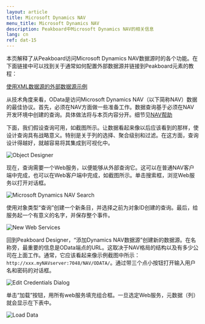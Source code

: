 ```yaml
---
layout: article
title: Microsoft Dynamics NAV
menu_title: Microsoft Dynamics NAV
description: Peakboard中Microsoft Dynamics NAV的相关信息
lang: cn
ref: dat-15
---
```


本页解释了从Peakboard访问Microsoft Dynamics NAV数据源时的各个功能。在下面链接中可以找到关于通常如何配置外部数据源并链接到Peakboard元素的教程：

[使用XML数据源的外部数据源示例](/tutorials/03-cn-xml-data.html)

从技术角度来看，OData是访问Microsoft Dynamics NAV（以下简称NAV）数据的最佳协议。首先，必须在NAV方面做一些准备工作。数据查询基于必须在NAV开发环境中创建的查询。具体做法将与本页内容分开。细节见[NAV帮助](https://docs.microsoft.com/en-us/previous-versions/dynamicsNAV-2016/hh165526(v=NAV.90))

下面，我们假设查询可用，如截图所示。让数据看起来像以后应该看到的那样，使设计查询具有战略意义。特别是关于列的选择、聚合级别和过滤。在这方面，查询设计得越好，就越容易将其集成到可视化中。

![Object Designer](/assets/images/data-sources/micosoft-dynamics-nav/datenquellen-nav-01.png)

现在，查询需要一个Web服务，以便能够从外部查询它。这可以在普通NAV客户端中完成，也可以在Web客户端中完成，如截图所示。单击搜索框，浏览Web服务以打开对话框。

![Microsoft Dynamics NAV Search](/assets/images/data-sources/micosoft-dynamics-nav/datenquellen-nav-02.png)

使用对象类型“查询”创建一个新条目，并选择之前为对象ID创建的查询。最后，给服务起一个有意义的名字，并保存整个事件。

![New Web Services](/assets/images/data-sources/micosoft-dynamics-nav/datenquellen-nav-03.png)

回到Peakboard Designer，“添加Dynamics NAV数据源”创建新的数据源。在名称旁，最重要的信息是OData端点的URL。这取决于NAV格局的结构以及有多少公司在上面工作。通常，它应该看起来像示例截图中所示：`http://xxx.myNAVserver:7048/NAV/ODATA/`。通过带三个点小按钮打开输入用户名和密码的对话框。

![Edit Credentials Dialog](/assets/images/data-sources/micosoft-dynamics-nav/datenquellen-nav-04.png)

单击“加载”按钮，用所有web服务填充组合框。一旦选定Web服务，元数据（列）就会显示在下表中。

![Load Data](/assets/images/data-sources/micosoft-dynamics-nav/datenquellen-nav-05.png)
